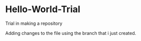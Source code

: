 # Hello-World-Trial
Trial in making a repository

Adding changes to the file using the branch that i just created.
